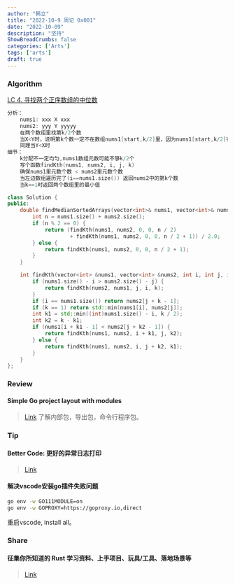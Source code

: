 ```yaml
---
author: "韩立"
title: "2022-10-9 周记 0x001"
date: "2022-10-09"
description: "坚持"
ShowBreadCrumbs: false
categories: ['Arts']
tags: ['arts']
draft: true
---
```


### Algorithm 
[LC 4. 寻找两个正序数组的中位数](https://leetcode.cn/problems/median-of-two-sorted-arrays/)
```go
分析：
    nums1: xxx X xxx
    nums2: yyy Y yyyyy
    在两个数组里找第k/2个数
    当X<Y时，说明第k个数一定不在数组nums1[start,k/2]里，因为nums1[start,k/2]有个k/2个数都小于Y，加上nums2[start,k/2 - 1]的个数才有k-1个数。
    同理当Y<X时
细节：
    k分配不一定均匀,nums1数组元数可能不够k/2个
    写个函数findKth(nums1, nums2, i, j, k)
    确保nums1里元数个数 < nums2里元数个数
    当左边数组遍历完了(i==nums1.size()) 返回nums2中的第k个数
    当k==1时返回两个数组里的最小值
```
```c++
class Solution {
public:
    double findMedianSortedArrays(vector<int>& nums1, vector<int>& nums2) {
        int n = nums1.size() + nums2.size();
        if (n % 2 == 0) {
            return (findKth(nums1, nums2, 0, 0, n / 2)
                    + findKth(nums1, nums2, 0, 0, n / 2 + 1)) / 2.0;
        } else {
            return findKth(nums1, nums2, 0, 0, n / 2 + 1);
        }
    }

    int findKth(vector<int> &nums1, vector<int> &nums2, int i, int j, int k) {
        if (nums1.size() - i > nums2.size() - j) {
            return findKth(nums2, nums1, j, i, k);
        }
        if (i == nums1.size()) return nums2[j + k - 1];
        if (k == 1) return std::min(nums1[i], nums2[j]);
        int k1 = std::min((int)nums1.size() - i, k / 2);
        int k2 = k - k1;
        if (nums1[i + k1 - 1] < nums2[j + k2 - 1]) {
            return findKth(nums1, nums2, i + k1, j, k2);
        } else {
            return findKth(nums1, nums2, i, j + k2, k1);
        }
    }
};
```
### Review 
#### Simple Go project layout with modules
> [Link](https://eli.thegreenplace.net/2019/simple-go-project-layout-with-modules/)
了解内部包，导出包，命令行程序包。

### Tip
#### Better Code: 更好的异常日志打印
> [Link](https://wklken.me/posts/2022/01/16/better-code-2-logging.html)

#### 解决vscode安装go插件失败问题
```sh
go env -w GO111MODULE=on
go env -w GOPROXY=https://goproxy.io,direct
```
重启vscode, install all。

### Share 
#### 征集你所知道的 Rust 学习资料、上手项目、玩具/工具、落地场景等
> [Link](https://0xffff.one/d/1348-zheng-ji-ni-suo-zhi-dao-de-rust-xue)